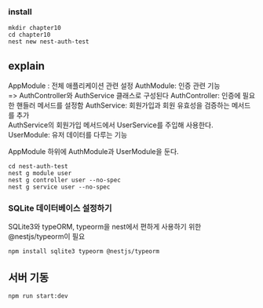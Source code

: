 ### install
```
mkdir chapter10 
cd chapter10
nest new nest-auth-test
```

## explain
AppModule : 전체 애플리케이션 관련 설정
AuthModule: 인증 관련 기능  
  => AuthController와 AuthService 클래스로 구성된다
  AuthController: 인증에 필요한 핸들러 메서드를 설정함
  AuthService: 회원가입과 회원 유효성을 검증하는 메서드를 추가    
    AuthService의 회원가입 메서드에서 UserService를 주입해 사용한다. 
UserModule: 유저 데이터를 다루는 기능

AppModule 하위에 AuthModule과 UserModule을 둔다.

```
cd nest-auth-test
nest g module user
nest g controller user --no-spec
nest g service user --no-spec
```

### SQLite 데이터베이스 설정하기
SQLite3와 typeORM, typeorm을 nest에서 편하게 사용하기 위한 @nestjs/typeorm이 필요
```
npm install sqlite3 typeorm @nestjs/typeorm
```

## 서버 기동
```
npm run start:dev
```